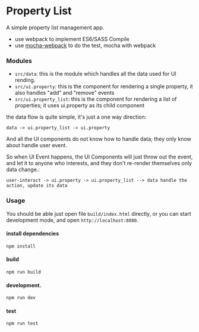 # Property List

A simple property list management app.

- use webpack to implement ES6/SASS Compile
- use [mocha-webpack](https://github.com/zinserjan/mocha-webpack) to do the test, mocha with webpack

### Modules

- `src/data`: this is the module which handles all the data used for UI rending.
- `src/ui.property`: this is the component for rendering a single property, it also handles "add" and "remove" events
- `src/ui.property_list`: this is the component for rendering a list of properties; it uses ui.property as its child component

the data flow is quite simple, it's just a one way direction:

```
data -> ui.property_list -> ui.property
```

And all the UI components do not know how to handle data; they only know about handle user event.

So when UI Event happens, the UI Components will just throw out the event, and let it to anyone who interests, and they don't re-render themselves only data change.:

```
user-interact -> ui.property -> ui.property_list --> data handle the action, update its data

```

### Usage

You should be able just open file `build/index.html` directly, or you can start development mode, and open `http://localhost:8080`.

#### install dependencies

```
npm install
```

#### build

```
npm run build
```

#### development.

```
npm run dev
```

#### test

```
npm run test
```


